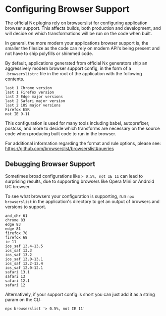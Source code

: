 # Configuring Browser Support

The official Nx plugins rely on [browserslist](https://github.com/browserslist/browserslist) for configuring application browser support. This affects builds, both production and development, and will decide on which transformations will be run on the code when built.

In general, the more modern your applications browser support is, the smaller the filesize as the code can rely on modern API's being present and not have to ship polyfills or shimmed code.

By default, applications generated from official Nx generators ship an aggressively modern browser support config, in the form of a `.browserslistrc` file in the root of the application with the following contents.

```text
last 1 Chrome version
last 1 Firefox version
last 2 Edge major versions
last 2 Safari major version
last 2 iOS major versions
Firefox ESR
not IE 9-11
```

This configuration is used for many tools including babel, autoprefixer, postcss, and more to decide which transforms are necessary on the source code when producing built code to run in the browser.

For additional information regarding the format and rule options, please see: https://github.com/browserslist/browserslist#queries

## Debugging Browser Support

Sometimes broad configurations like `> 0.5%, not IE 11` can lead to surprising results, due to supporting browsers like Opera Mini or Android UC browser.

To see what browsers your configuration is supporting, run `npx browserslist` in the application's directory to get an output of browsers and versions to support.

```{% command="npx browserlist" %}
and_chr 61
chrome 83
edge 83
edge 81
firefox 78
firefox 68
ie 11
ios_saf 13.4-13.5
ios_saf 13.3
ios_saf 13.2
ios_saf 13.0-13.1
ios_saf 12.2-12.4
ios_saf 12.0-12.1
safari 13.1
safari 13
safari 12.1
safari 12
```

Alternatively, if your support config is short you can just add it as a string param on the CLI:

```shell
npx browserslist '> 0.5%, not IE 11'
```
